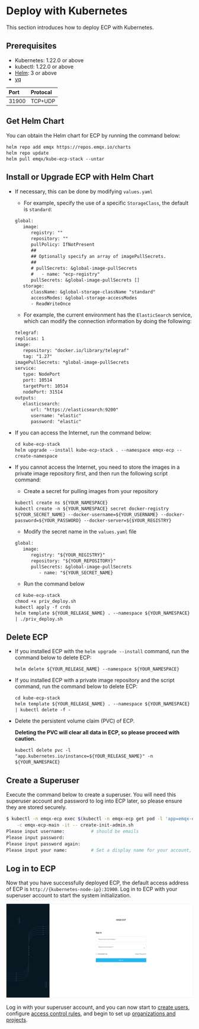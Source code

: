 # Deploy with Kubernetes

This section introduces how to deploy ECP with Kubernetes. 

## Prerequisites

- Kubernetes: 1.22.0 or above
- kubectl: 1.22.0 or above
- [Helm](https://helm.sh/): 3 or above
- [yq](https://github.com/mikefarah/yq/)

| Port               | Protocal          |
| :----------------- | :------------ |
|  31900             | TCP+UDP       |

## Get Helm Chart

You can obtain the Helm chart for ECP by running the command below:

```shell
helm repo add emqx https://repos.emqx.io/charts
helm repo update
helm pull emqx/kube-ecp-stack --untar
```

## Install or Upgrade ECP with Helm Chart

- If necessary, this can be done by modifying `values.yaml`
   - For example, specify the use of a specific `StorageClass`, the default is `standard`:

   ```shell
   global:
      image:
         registry: ""
         repository: ""
         pullPolicy: IfNotPresent
         ##
         ## Optionally specify an array of imagePullSecrets.
         ##
         # pullSecrets: &global-image-pullSecrets
         #   - name: "ecp-registry"
         pullSecrets: &global-image-pullSecrets []
      storage:
         className: &global-storage-className "standard"
         accessModes: &global-storage-accessModes
         - ReadWriteOnce
    ```

   - For example, the current environment has the `ElasticSearch` service, which can modify the connection information by doing the following:
   
   ```shell
   telegraf:
   replicas: 1
   image:
      repository: "docker.io/library/telegraf"
      tag: "1.27"
   imagePullSecrets: *global-image-pullSecrets
   service:
      type: NodePort
      port: 10514
      targetPort: 10514
      nodePort: 31514
   outputs:
      elasticsearch:
         url: "https://elasticsearch:9200"
         username: "elastic"
         password: "elastic"
   ```

- If you can access the Internet, run the command below:
   ```shell
   cd kube-ecp-stack
   helm upgrade --install kube-ecp-stack . --namespace emqx-ecp --create-namespace
   ```
- If you cannot access the Internet, you need to store the images in a private image repository first, and then run the following script command:
   
   - Create a secret for pulling images from your repository
   ```shell
   kubectl create ns ${YOUR_NAMESPACE}
   kubectl create -n ${YOUR_NAMESPACE} secret docker-registry ${YOUR_SECRET_NAME} --docker-username=${YOUR_USERNAME} --docker-password=${YOUR_PASSWORD} --docker-server=${$YOUR_REGISTRY}
   ```
   - Modify the secret name in the `values.yaml` file
   ```shell
   global:
      image:
         registry: "${YOUR_REGISTRY}"
         repository: "${YOUR_REPOSITORY}"
         pullSecrets: &global-image-pullSecrets
            - name: "${YOUR_SECRET_NAME}
   ```
   - Run the command below
   ```shell
   cd kube-ecp-stack
   chmod +x priv_deploy.sh
   kubectl apply -f crds
   helm template ${YOUR_RELEASE_NAME} . --namespace ${YOUR_NAMESPACE} | ./priv_deploy.sh
   ```

## Delete ECP

- If you installed ECP with the `helm upgrade --install` command, run the command below to delete ECP:

   ```shell
   helm delete ${YOUR_RELEASE_NAME} --namespace ${YOUR_NAMESPACE}
   ```
- If you installed ECP with a private image repository and the script command, run the command below to delete ECP:

   ```shell
   cd kube-ecp-stack
   helm template ${YOUR_RELEASE_NAME} . --namespace ${YOUR_NAMESPACE} | kubectl delete -f -
   ```
- Delete the persistent volume claim (PVC) of ECP. 

   **Deleting the PVC will clear all data in ECP, so please proceed with caution.**
   ```shell
   kubectl delete pvc -l "app.kubernetes.io/instance=${YOUR_RELEASE_NAME}" -n ${YOUR_NAMESPACE}
   ```


## Create a Superuser

Execute the command below to create a superuser. You will need this superuser account and password to log into ECP later, so please ensure they are stored securely.

```bash
$ kubectl -n emqx-ecp exec $(kubectl -n emqx-ecp get pod -l 'app=emqx-ecp-main' -o jsonpath='{.items[0].metadata.name}') \
    -c emqx-ecp-main -it -- create-init-admin.sh
Please input username:          # should be emails
Please input password:          
Please input password again:    
Please input your name:         # Set a display name for your account, for example, ECPAdmin
```

## Log in to ECP 

Now that you have successfully deployed ECP, the default access address of ECP is `http://{kubernetes-node-ip}:31900`. Log in to ECP with your superuser account to start the system initialization.


<img src="./_assets/ECP-login.png" alt="Log in" style="zoom:50%;" />

Log in with your superuser account, and you can now start to [create users](../system_admin/user_management.md), configure [access control rules](../acl/introduction.md), and begin to set up [organizations and projects](../system_admin/introduction.md). 